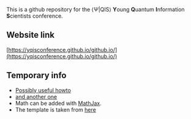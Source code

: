 This is a github repository for the $\langle \Psi \vert \text{QIS} \rangle$ **Y**oung **Q**uantum **I**nformation **S**cientists conference. 

## Website link
[https://yqisconference.github.io/github.io/](https://yqisconference.github.io/github.io/)

## Temporary info

- [Possibly useful howto](https://rutar.org/writing/how-to-build-a-personal-webpage-from-scratch/)
- [and another one](https://rutar.org/writing/how-to-build-a-personal-webpage-from-scratch/#crash-course-in-html-and-css) 
- Math can be added with [MathJax](https://github.com/mathjax/MathJax).
- The template is taken from [here](https://github.com/mikepierce/conference-website-template)


